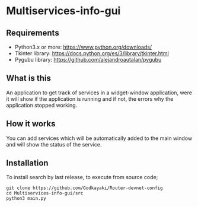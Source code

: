 # Multiservices-info-gui

## Requirements
- Python3.x or more: https://www.python.org/downloads/
- Tkinter library: https://docs.python.org/es/3/library/tkinter.html
- Pygubu library: https://github.com/alejandroautalan/pygubu

## What is this
An application to get track of services in a widget-window application, were it will show if the application is running and if not, the errors why the application stopped working.

## How it works
You can add services which will be automatically added to the main window and will show the status of the service.

## Installation
To install search by last release, to execute from source code;
```
git clone https://github.com/Godkayaki/Router-devnet-config
cd Multiservices-info-gui/src
python3 main.py
```